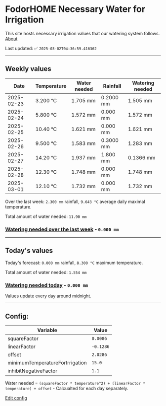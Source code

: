 # FodorHOME Necessary Water for Irrigation

This site hosts necessary irrigation values that our watering system follows. [About](https://github.com/redyau/irrigation)

Last updated: ✅ `2025-03-02T04:36:59.416362`

---

## Weekly values

| Date | Temperature | Water needed | Rainfall | Watering needed |
|-----|-----|-----|-----|-----|
| 2025-02-23 | 3.200 °C | 1.705 mm | 0.2000 mm | 1.505 mm |
| 2025-02-24 | 5.800 °C | 1.572 mm | 0.000 mm | 1.572 mm |
| 2025-02-25 | 10.40 °C | 1.621 mm | 0.000 mm | 1.621 mm |
| 2025-02-26 | 9.500 °C | 1.583 mm | 0.3000 mm | 1.283 mm |
| 2025-02-27 | 14.20 °C | 1.937 mm | 1.800 mm | 0.1366 mm |
| 2025-02-28 | 12.30 °C | 1.748 mm | 0.000 mm | 1.748 mm |
| 2025-03-01 | 12.10 °C | 1.732 mm | 0.000 mm | 1.732 mm |


Over the last week: `2.300 mm` rainfall, `9.643 °C` average daily maximal temperature.

Total amount of water needed: `11.90 mm`

### [Watering needed over the last week](lastweek.txt) - `0.000 mm`

---

## Today's values

Today's forecast: `0.000 mm` rainfall, `8.300 °C` maximum temperature.

Total amount of water needed: `1.554 mm`

### [Watering needed today](today.txt) - `0.000 mm`

Values update every day around midnight.

---

## Config:

| Variable | Value |
|-----|-----|
| squareFactor | `0.0086` |
| linearFactor | `-0.1286` |
| offset | `2.0286` |
| minimumTemperatureForIrrigation | `15.0` |
| inhibitNegativeFactor | `1.1` |

Water needed = `(squareFactor * temperature^2) + (linearFactor * temperature) + offset` - Calcualted for each day separately.

[Edit config](https://github.com/RedyAu/irrigation/edit/main/config.json)
